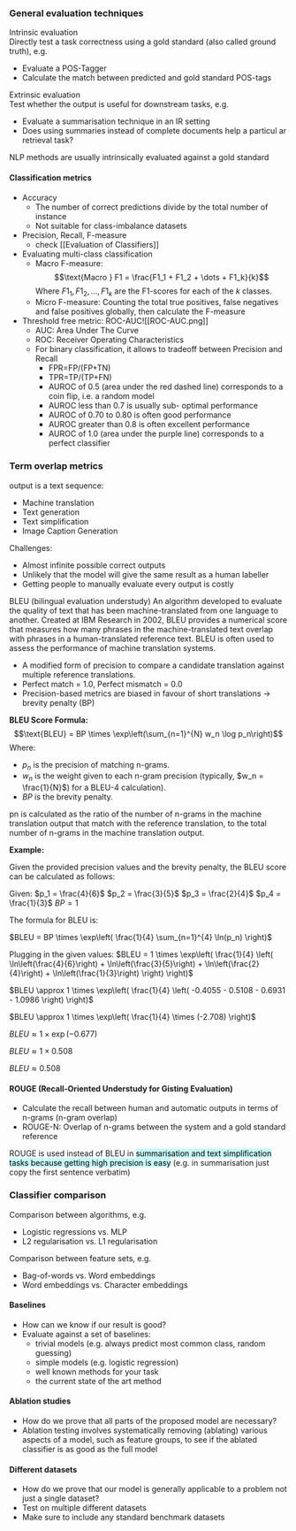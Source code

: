 ### General evaluation techniques
Intrinsic evaluation  
Directly test a task correctness using a gold standard (also called ground truth), e.g.
- Evaluate a POS-Tagger  
- Calculate the match between predicted and gold standard POS-tags

Extrinsic evaluation  
Test whether the output is useful for downstream tasks, e.g.
- Evaluate a summarisation technique in an IR setting
- Does using summaries instead of complete documents help a particul ar retrieval task?

NLP methods are usually intrinsically evaluated against a gold standard

#### Classification metrics
- Accuracy
	- The number of correct predictions divide by the total number of instance
	- Not suitable for class-imbalance datasets
- Precision, Recall, F-measure
	- check [[Evaluation of Classifiers]]
- Evaluating multi-class classification
	- Macro F-measure:$$\text{Macro } F1 = \frac{F1_1 + F1_2 + \dots + F1_k}{k}$$ Where $F1_1, F1_2, \dots, F1_k$  are the F1-scores for each of the $k$ classes.
	- Micro F-measure:  Counting the total true positives, false negatives and false positives globally, then calculate the F-measure
- Threshold free metric: ROC-AUC![[ROC-AUC.png]]
	- AUC: Area Under The Curve  
	- ROC: Receiver Operating Characteristics
	- For binary classification, it allows to tradeoff between Precision and Recall
		- FPR=FP/(FP+TN)
		- TPR=TP/(TP+FN) 
		- AUROC of 0.5 (area under the red dashed line) corresponds to a coin flip, i.e. a random model
		- AUROC less than 0.7 is usually sub- optimal performance 
		- AUROC of 0.70 to 0.80 is often good performance 
		- AUROC greater than 0.8 is often excellent performance 
		- AUROC of 1.0 (area under the purple line) corresponds to a perfect classifier

### Term overlap metrics

output is a text sequence:
- Machine translation  
- Text generation  
- Text simplification  
- Image Caption Generation

Challenges:
- Almost infinite possible correct outputs
- Unlikely that the model will give the same result as a human labeller
- Getting people to manually evaluate every output is costly


BLEU (bilingual evaluation understudy)
An algorithm developed to evaluate the quality of text that has been machine-translated from one language to another. Created at IBM Research in 2002, BLEU provides a numerical score that measures how many phrases in the machine-translated text overlap with phrases in a human-translated reference text. BLEU is often used to assess the performance of machine translation systems.

- A modified form of precision to compare a candidate translation against multiple reference translations.
- Perfect match = 1.0, Perfect mismatch = 0.0  
- Precision-based metrics are biased in favour of short translations → brevity penalty (BP)

**BLEU Score Formula:**
$$\text{BLEU} = BP \times \exp\left(\sum_{n=1}^{N} w_n \log p_n\right)$$
Where:
- $p_n$ is the precision of matching n-grams.
- $w_n$ is the weight given to each n-gram precision (typically,  $w_n = \frac{1}{N}$) for a BLEU-4 calculation).
- $BP$ is the brevity penalty.

pn​ is calculated as the ratio of the number of n-grams in the machine translation output that match with the reference translation, to the total number of n-grams in the machine translation output.

**Example:**

Given the provided precision values and the brevity penalty, the BLEU score can be calculated as follows:

Given:
$p_1 = \frac{4}{6}$
$p_2 = \frac{3}{5}$
$p_3 = \frac{2}{4}$
$p_4 = \frac{1}{3}$
$BP = 1$

The formula for BLEU is:

$BLEU = BP \times \exp\left( \frac{1}{4} \sum_{n=1}^{4} \ln(p_n) \right)$

Plugging in the given values:
$BLEU = 1 \times \exp\left( \frac{1}{4} \left( \ln\left(\frac{4}{6}\right) + \ln\left(\frac{3}{5}\right) + \ln\left(\frac{2}{4}\right) + \ln\left(\frac{1}{3}\right) \right) \right)$

$BLEU \approx 1 \times \exp\left( \frac{1}{4} \left( -0.4055 - 0.5108 - 0.6931 - 1.0986 \right) \right)$

$BLEU \approx 1 \times \exp\left( \frac{1}{4} \times (-2.708) \right)$

$BLEU \approx 1 \times \exp(-0.677)$

$BLEU \approx 1 \times 0.508$

$BLEU \approx 0.508$

#### ROUGE (Recall-Oriented Understudy for Gisting Evaluation)
- Calculate the recall between human and automatic outputs in terms of n-grams (n-gram overlap)
- ROUGE-N: Overlap of n-grams between the system and a gold standard reference

ROUGE is used instead of BLEU in <mark style="background: #ABF7F7A6;">summarisation and text simplification tasks because getting high precision is easy</mark> (e.g. in summarisation just copy the first sentence verbatim)

### Classifier comparison

Comparison between algorithms, e.g.
- Logistic regressions vs. MLP  
- L2 regularisation vs. L1 regularisation

Comparison between feature sets, e.g.
- Bag-of-words vs. Word embeddings  
- Word embeddings vs. Character embeddings

#### Baselines
- How can we know if our result is good?
- Evaluate against a set of baselines:
	- trivial models (e.g. always predict most common class, random guessing) 
	- simple models (e.g. logistic regression)  
	- well known methods for your task  
	- the current state of the art method

#### Ablation studies
- How do we prove that all parts of the proposed model are necessary?
- Ablation testing involves systematically removing (ablating) various aspects of a model, such as feature groups, to see if the ablated classifier is as good as the full model

#### Different datasets
- How do we prove that our model is generally applicable to a problem not just a single dataset?
- Test on multiple different datasets  
- Make sure to include any standard benchmark datasets